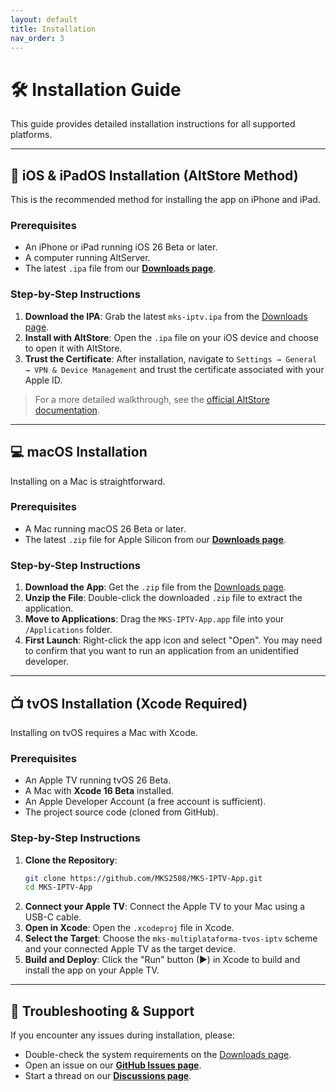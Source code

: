 ```yaml
---
layout: default
title: Installation
nav_order: 3
---
```


# 🛠️ Installation Guide

This guide provides detailed installation instructions for all supported platforms.

---

## 📱 iOS & iPadOS Installation (AltStore Method)

This is the recommended method for installing the app on iPhone and iPad.

### Prerequisites
- An iPhone or iPad running iOS 26 Beta or later.
- A computer running AltServer.
- The latest `.ipa` file from our [**Downloads page**](download.html).

### Step-by-Step Instructions

1.  **Download the IPA**: Grab the latest `mks-iptv.ipa` from the [Downloads page](download.html).
2.  **Install with AltStore**: Open the `.ipa` file on your iOS device and choose to open it with AltStore.
3.  **Trust the Certificate**: After installation, navigate to `Settings → General → VPN & Device Management` and trust the certificate associated with your Apple ID.

> For a more detailed walkthrough, see the [official AltStore documentation](https://altstore.io).

---

## 💻 macOS Installation

Installing on a Mac is straightforward.

### Prerequisites
- A Mac running macOS 26 Beta or later.
- The latest `.zip` file for Apple Silicon from our [**Downloads page**](download.md).

### Step-by-Step Instructions

1.  **Download the App**: Get the `.zip` file from the [Downloads page](download.md).
2.  **Unzip the File**: Double-click the downloaded `.zip` file to extract the application.
3.  **Move to Applications**: Drag the `MKS-IPTV-App.app` file into your `/Applications` folder.
4.  **First Launch**: Right-click the app icon and select "Open". You may need to confirm that you want to run an application from an unidentified developer.

---

## 📺 tvOS Installation (Xcode Required)

Installing on tvOS requires a Mac with Xcode.

### Prerequisites
- An Apple TV running tvOS 26 Beta.
- A Mac with **Xcode 16 Beta** installed.
- An Apple Developer Account (a free account is sufficient).
- The project source code (cloned from GitHub).

### Step-by-Step Instructions

1.  **Clone the Repository**:
    ```bash
    git clone https://github.com/MKS2508/MKS-IPTV-App.git
    cd MKS-IPTV-App
    ```
2.  **Connect your Apple TV**: Connect the Apple TV to your Mac using a USB-C cable.
3.  **Open in Xcode**: Open the `.xcodeproj` file in Xcode.
4.  **Select the Target**: Choose the `mks-multiplataforma-tvos-iptv` scheme and your connected Apple TV as the target device.
5.  **Build and Deploy**: Click the "Run" button (▶) in Xcode to build and install the app on your Apple TV.

---

## 💬 Troubleshooting & Support

If you encounter any issues during installation, please:

- Double-check the system requirements on the [Downloads page](download.md).
- Open an issue on our [**GitHub Issues page**](https://github.com/MKS2508/MKS-IPTV-App/issues).
- Start a thread on our [**Discussions page**](https://github.com/MKS2508/MKS-IPTV-App/discussions).
